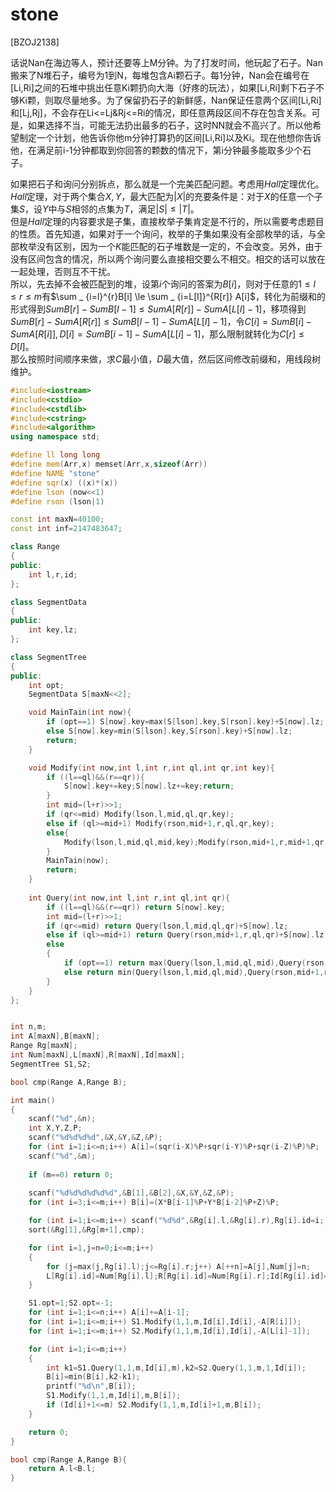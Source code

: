 # stone
[BZOJ2138]

话说Nan在海边等人，预计还要等上M分钟。为了打发时间，他玩起了石子。Nan搬来了N堆石子，编号为1到N，每堆包含Ai颗石子。每1分钟，Nan会在编号在[Li,Ri]之间的石堆中挑出任意Ki颗扔向大海（好疼的玩法），如果[Li,Ri]剩下石子不够Ki颗，则取尽量地多。为了保留扔石子的新鲜感，Nan保证任意两个区间[Li,Ri]和[Lj,Rj]，不会存在Li<=Lj&Rj<=Ri的情况，即任意两段区间不存在包含关系。可是，如果选择不当，可能无法扔出最多的石子，这时NN就会不高兴了。所以他希望制定一个计划，他告诉你他m分钟打算扔的区间[Li,Ri]以及Ki。现在他想你告诉他，在满足前i-1分钟都取到你回答的颗数的情况下，第i分钟最多能取多少个石子。

如果把石子和询问分别拆点，那么就是一个完美匹配问题。考虑用$Hall$定理优化。  
$Hall$定理，对于两个集合$X,Y$，最大匹配为$|X|$的充要条件是：对于$X$的任意一个子集$S$，设$Y$中与$S$相邻的点集为$T$，满足$|S| \le |T|$。  
但是$Hall$定理的内容要求是子集，直接枚举子集肯定是不行的，所以需要考虑题目的性质。首先知道，如果对于一个询问，枚举的子集如果没有全部枚举的话，与全部枚举没有区别，因为一个$K$能匹配的石子堆数是一定的，不会改变。另外，由于没有区间包含的情况，所以两个询问要么直接相交要么不相交。相交的话可以放在一起处理，否则互不干扰。  
所以，先去掉不会被匹配到的堆，设第$i$个询问的答案为$B[i]$，则对于任意的$1 \le l \le r \le m$有$\sum _ {i=l}^{r}B[i] \le \sum _ {i=L[l]}^{R[r]} A[i]$，转化为前缀和的形式得到$SumB[r]-SumB[l-1] \le SumA[R[r]]-SumA[L[l]-1]$，移项得到$SumB[r]-SumA[R[r]] \le SumB[l-1]-SumA[L[l]-1]$，令$C[i]=SumB[i]-SumA[R[i]],D[i]=SumB[i-1]-SumA[L[i]-1]$，那么限制就转化为$C[r] \le D[l]$。  
那么按照时间顺序来做，求$C$最小值，$D$最大值，然后区间修改前缀和，用线段树维护。

```cpp
#include<iostream>
#include<cstdio>
#include<cstdlib>
#include<cstring>
#include<algorithm>
using namespace std;

#define ll long long
#define mem(Arr,x) memset(Arr,x,sizeof(Arr))
#define NAME "stone"
#define sqr(x) ((x)*(x))
#define lson (now<<1)
#define rson (lson|1)

const int maxN=40100;
const int inf=2147483647;

class Range
{
public:
	int l,r,id;
};

class SegmentData
{
public:
	int key,lz;
};

class SegmentTree
{
public:
	int opt;
	SegmentData S[maxN<<2];

	void MainTain(int now){
		if (opt==1) S[now].key=max(S[lson].key,S[rson].key)+S[now].lz;
		else S[now].key=min(S[lson].key,S[rson].key)+S[now].lz;
		return;
	}

	void Modify(int now,int l,int r,int ql,int qr,int key){
		if ((l==ql)&&(r==qr)){
			S[now].key+=key;S[now].lz+=key;return;
		}
		int mid=(l+r)>>1;
		if (qr<=mid) Modify(lson,l,mid,ql,qr,key);
		else if (ql>=mid+1) Modify(rson,mid+1,r,ql,qr,key);
		else{
			Modify(lson,l,mid,ql,mid,key);Modify(rson,mid+1,r,mid+1,qr,key);
		}
		MainTain(now);
		return;
	}
	
	int Query(int now,int l,int r,int ql,int qr){
		if ((l==ql)&&(r==qr)) return S[now].key;
		int mid=(l+r)>>1;
		if (qr<=mid) return Query(lson,l,mid,ql,qr)+S[now].lz;
		else if (ql>=mid+1) return Query(rson,mid+1,r,ql,qr)+S[now].lz;
		else
		{
			if (opt==1) return max(Query(lson,l,mid,ql,mid),Query(rson,mid+1,r,mid+1,qr))+S[now].lz;
			else return min(Query(lson,l,mid,ql,mid),Query(rson,mid+1,r,mid+1,qr))+S[now].lz;
		}
	}
};


int n,m;
int A[maxN],B[maxN];
Range Rg[maxN];
int Num[maxN],L[maxN],R[maxN],Id[maxN];
SegmentTree S1,S2;

bool cmp(Range A,Range B);

int main()
{
	scanf("%d",&n);
	int X,Y,Z,P;
	scanf("%d%d%d%d",&X,&Y,&Z,&P);
	for (int i=1;i<=n;i++) A[i]=(sqr(i-X)%P+sqr(i-Y)%P+sqr(i-Z)%P)%P;
	scanf("%d",&m);
	
	if (m==0) return 0;
	
	scanf("%d%d%d%d%d%d",&B[1],&B[2],&X,&Y,&Z,&P);
	for (int i=3;i<=m;i++) B[i]=(X*B[i-1]%P+Y*B[i-2]%P+Z)%P;

	for (int i=1;i<=m;i++) scanf("%d%d",&Rg[i].l,&Rg[i].r),Rg[i].id=i;
	sort(&Rg[1],&Rg[m+1],cmp);

	for (int i=1,j=n=0;i<=m;i++)
	{
		for (j=max(j,Rg[i].l);j<=Rg[i].r;j++) A[++n]=A[j],Num[j]=n;
		L[Rg[i].id]=Num[Rg[i].l];R[Rg[i].id]=Num[Rg[i].r];Id[Rg[i].id]=i;
	}

	S1.opt=1;S2.opt=-1;
	for (int i=1;i<=n;i++) A[i]+=A[i-1];
	for (int i=1;i<=m;i++) S1.Modify(1,1,m,Id[i],Id[i],-A[R[i]]);
	for (int i=1;i<=m;i++) S2.Modify(1,1,m,Id[i],Id[i],-A[L[i]-1]);

	for (int i=1;i<=m;i++)
	{
		int k1=S1.Query(1,1,m,Id[i],m),k2=S2.Query(1,1,m,1,Id[i]);
		B[i]=min(B[i],k2-k1);
		printf("%d\n",B[i]);
		S1.Modify(1,1,m,Id[i],m,B[i]);
		if (Id[i]+1<=m) S2.Modify(1,1,m,Id[i]+1,m,B[i]);
	}

	return 0;
}

bool cmp(Range A,Range B){
	return A.l<B.l;
}
```